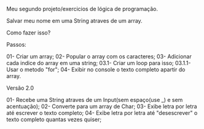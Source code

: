 Meu segundo projeto/exercicios de lógica de programação.

Salvar meu nome em uma String atraves de um array.

Como fazer isso?

Passos:

01- Criar um array;
02- Popular o array com os caracteres;
03- Adicionar cada indice do array em uma string;
03.1- Criar um loop para isso;
03.1.1- Usar o metodo "for";
04- Exibir no console o texto completo apartir do array.

Versão 2.0

01- Recebe uma String atraves de um Input(sem espaço(use _) e sem acentuação);
02- Converte para um array de Char;
03- Exibe letra por letra até escrever o texto completo;
04- Exibe letra por letra até "desescrever" o texto completo quantas vezes quiser;